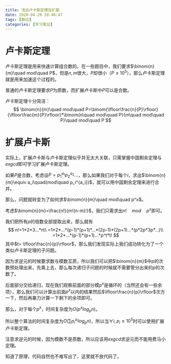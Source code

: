 ```yaml
---
title: 浅谈卢卡斯定理及扩展
date: 2020-04-26 20:40:47
tags: [数论]
categories: [学习笔记]
---
```


# 卢卡斯定理

卢卡斯定理是用来快速计算组合数的。在一些题目中，我们要求$\binom{n}{m}\quad mod\quad P$，但是$n,m$很大，$P$却很小（$P\le 10^5$），那么卢卡斯定理就是用来加速这个过程的。

普通的卢卡斯定理要求$P$为质数，而扩展卢卡斯中$P$可以是合数。

卢卡斯定理十分简洁：
$$
\binom{n}{m}\quad mod\quad P=\binom{\lfloor\frac{n}{P}\rfloor}{\lfloor\frac{m}{P}\rfloor}*\binom{n\quad mod\quad P}{m\quad mod\quad P}\quad mod\quad P
$$
<!--more-->

# 扩展卢卡斯

实际上，扩展卢卡斯与卢卡斯定理似乎并无太大关联，只需掌握中国剩余定理与$exgcd$即可学习扩展卢卡斯定理。

如果$P$是合数，考虑设$P=p_1^{a_1}p_2^{a_2}...$，那么如果我们对于每个$i$，求出$\binom{n}{m}\equiv a_i\quad(mod\quad p_i^{a_i})$，就可以用中国剩余定理来进行合并。

那么，问题就转变为了如何求$\binom{n}{m}\quad mod\quad p^x$。

考虑$\binom{n}{m}=\frac{n!}{m!(n-m)!}$，我们只需求出$n!\quad mod\quad p^x$即可。

我们把所有$p$的倍数全部提取出来，那么就有
$$
n!=1*2*3...*n\\
=1*2*...*(p-1)*(p+1)*...*(2p-1)*(2p+1)...*(p*2p*3p*...)\\
=1*2*...*(p-1)*(p+1)...*p^t*t!
$$
其中$t= \lfloor\frac{n}{p}\rfloor$，那么我们发现实际上我们成功转化为了一个类似卢卡斯定理的子问题。

因为求逆元的时候要求数与模数互质，所以我们可以把$\binom{n}{m}$中$p$的次数预处理出来，先乘上去，那么每次递归子问题的时候就不需要管分出来的$p$的次数了。

后面部分交给递归，现在我们观察前面的部分模$p^x$是循环的（当然还会有一些余项），那么我们可以计算出前面$p^x$以内的结果然后$\lfloor\frac{n}{p}\rfloor$次方一下，然后再暴力计算一下剩下的余项即可。

那么，对于每个$p^x$，时间复杂度为$O(p^xlog_pn)$。

所以整个算法的时间复杂度为$O(\sum p_i^{a_i}log_pn)$，所以当$\forall i,p_i\le 10^5$时可以使用扩展卢卡斯定理。

注意求逆元的时候，因为模数不是质数，所以应该用$exgcd$求逆元而不能用费马小定理。

知道了原理，代码自然也不难写出了，这里就不放代码了。